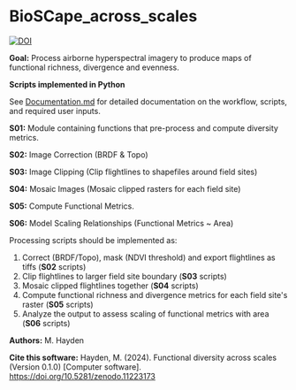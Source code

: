 # BioSCape_across_scales

[![DOI](https://zenodo.org/badge/628900130.svg)](https://zenodo.org/doi/10.5281/zenodo.11223172)

**Goal:** Process airborne hyperspectral imagery to produce maps of functional richness, divergence and evenness.

**Scripts implemented in Python**

See [Documentation.md](https://github.com/mthayden4726/BioSCape_across_scales/blob/25c5cc9100f1ee14097ed48f8af2e4acf129dd67/Documentation.md) for detailed documentation on the workflow, scripts, and required user inputs. 

**S01:** Module containing functions that pre-process and compute diversity metrics.

**S02:** Image Correction (BRDF & Topo)

**S03:** Image Clipping (Clip flightlines to shapefiles around field sites)

**S04:** Mosaic Images (Mosaic clipped rasters for each field site)

**S05:** Compute Functional Metrics.

**S06:** Model Scaling Relationships (Functional Metrics ~ Area)

Processing scripts should be implemented as:
1. Correct (BRDF/Topo), mask (NDVI threshold) and export flightlines as tiffs (**S02** scripts)
2. Clip flightlines to larger field site boundary (**S03** scripts)
3. Mosaic clipped flightlines together (**S04** scripts)
4. Compute functional richness and divergence metrics for each field site's raster (**S05** scripts)
5. Analyze the output to assess scaling of functional metrics with area (**S06** scripts)

**Authors:** M. Hayden

**Cite this software:** Hayden, M. (2024). Functional diversity across scales (Version 0.1.0) [Computer software]. https://doi.org/10.5281/zenodo.11223173

